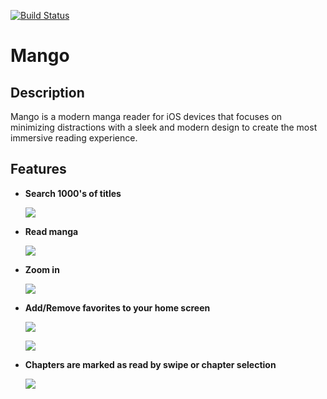 [![Build Status](https://travis-ci.com/blakerharrison/Mango-Social-Manga-.svg?branch=Refactoring)](https://travis-ci.com/blakerharrison/Mango-Social-Manga-)

# Mango

## Description

Mango is a modern manga reader for iOS devices that focuses on minimizing distractions with a sleek and modern design to create the most immersive reading experience.

## Features

* **Search 1000's of titles**

  ![](https://media.giphy.com/media/88hQpEhVpZh2LAjnBS/giphy.gif)

* **Read manga**

  ![](https://media.giphy.com/media/7zGIF7GTOtcJHJmj4n/giphy.gif)

* **Zoom in**

  ![](https://media.giphy.com/media/5z9ISjpOXdmVyEa7Fb/giphy.gif)

* **Add/Remove favorites to your home screen**

  ![](https://media.giphy.com/media/yNsRveQF6wNJL0fRR4/giphy.gif)
  
  ![](https://media.giphy.com/media/kigxjBhOUGeP2i6bJS/giphy.gif)
  
* **Chapters are marked as read by swipe or chapter selection**

  ![](https://media.giphy.com/media/ckTuwncpk0Uqh2spya/giphy.gif)
